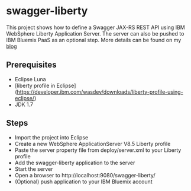 # swagger-liberty


This project shows how to define a Swagger JAX-RS REST API using IBM WebSphere Liberty Application Server. The server can also be pushed to IBM Bluemix PaaS as an optional step.
More details can be found on my [blog](http://www.mycloudtips.com/2014/10/jax-rs-swagger-liberty-bluemix.html)

## Prerequisites

- Eclipse Luna
- [liberty profile in Eclipse] (https://developer.ibm.com/wasdev/downloads/liberty-profile-using-eclipse/)
- JDK 1.7
 
## Steps

- Import the project into Eclipse
- Create a new WebSphere ApplicationServer V8.5 Liberty profile
- Paste the server property file from deploy/server.xml to your Liberty profile
- Add the swagger-liberty application to the server
- Start the server
- Open a browser to http://localhost:9080/swagger-liberty/
- (Optional) push application to your IBM Bluemix account

 
